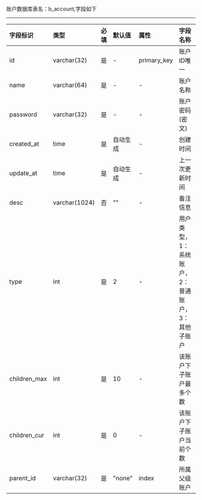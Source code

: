 账户数据库表名：b_account,字段如下

---
| 字段标识 | 类型 | 必填  | 默认值  | 属性  | 字段名称  
|:----------|:----------|:----------|:----------|:----------|:----------|
| id    | varchar(32) | 是 | - | primary_key    | 账户ID唯一  |
| name    | varchar(64)  | 是   | - | -    | 账户名称  |
| password    | varchar(32)  | 是   | -   | -   | 账户密码(密文)   |
| created_at   | time | 是   | 自动生成   | -    | 创建时间    |
| update_at    | time | 是   | 自动生成   | -    | 上一次更新时间    |
| desc    | varchar(1024)  |否   | ""   | -    | 备注信息  |
| type    | int | 是   | 2   | -    | 用户类型，1：系统账户，2：普通账户，3：其他子账户  |
| children_max  | int | 是   | 10   | -    | 该账户下子账户最多个数  |
| children_cur  | int | 是   | 0   | -    | 该账户下子账户当前个数  |
| parent_id    | varchar(32) | 是   | "none"   | index    | 所属父级账户    |
